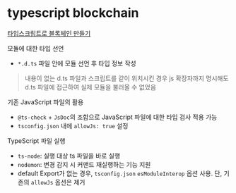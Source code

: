 # typescript blockchain

[타입스크립트로 블록체인 만들기](https://nomadcoders.co/typescript-for-beginners)

모듈에 대한 타입 선언

- `*.d.ts` 파일 안에 모듈 선언 후 타입 정보 작성

> 내용이 없는 d.ts 파일과 스크립트를 같이 위치시킨 경우 js 확장자까지 명시해도 d.ts 파일에 접근하여 실제 모듈을 불러올 수 없었음

기존 JavaScript 파일의 활용

- `@ts-check` + `JsDoc`의 조합으로 JavaScript 파일에 대한 타입 검사 적용 가능
- `tsconfig.json` 내에 `allowJs: true` 설정

TypeScript 파일 실행

- `ts-node`: 실행 대상 ts 파일을 바로 실행
- `nodemon`: 변경 감지 시 커맨드 재실행하는 기능 지원
- default Export가 없는 경우, `tsconfig.json` `esModuleInterop` 옵션 사용. 단, 기존의 `allowJs` 옵션은 제거